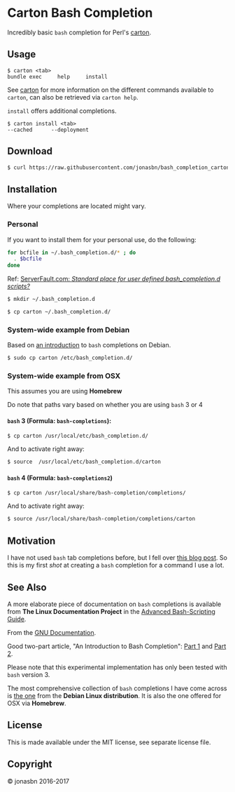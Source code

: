 # Carton Bash Completion

Incredibly basic `bash` completion for Perl's [carton](https://github.com/perl-carton/carton).

## Usage

```
$ carton <tab>
bundle exec     help     install
```

See [carton](https://github.com/perl-carton/carton) for more information on the different commands available to `carton`, can also be retrieved via `carton help`.

`install` offers additional completions.

```
$ carton install <tab>
--cached      --deployment
```

## Download

```bash
$ curl https://raw.githubusercontent.com/jonasbn/bash_completion_carton/master/carton > carton
```

## Installation

Where your completions are located might vary.

### Personal

If you want to install them for your personal use, do the following:

```bash
for bcfile in ~/.bash_completion.d/* ; do
  . $bcfile
done
```

Ref: [ServerFault.com: _Standard place for user defined bash_completion.d scripts?_](https://serverfault.com/questions/506612/standard-place-for-user-defined-bash-completion-d-scripts)

```bash
$ mkdir ~/.bash_completion.d
```

```bash
$ cp carton ~/.bash_completion.d/
```

### System-wide example from Debian

Based on [an introduction](https://debian-administration.org/article/316/An_introduction_to_bash_completion_part_1) to `bash` completions on Debian.

```bash
$ sudo cp carton /etc/bash_completion.d/
```

### System-wide example from OSX

This assumes you are using **Homebrew**

Do note that paths vary based on whether you are using `bash` 3 or 4

#### `bash` 3 (Formula: `bash-completions`):

```bash
$ cp carton /usr/local/etc/bash_completion.d/
```

And to activate right away:

```bash
$ source  /usr/local/etc/bash_completion.d/carton
```

#### `bash` 4 (Formula: `bash-completions2`)

```bash
$ cp carton /usr/local/share/bash-completion/completions/
```

And to activate right away:

```bash
$ source /usr/local/share/bash-completion/completions/carton
```

## Motivation

I have not used `bash` tab completions before, but I fell over [this blog post](http://davidalger.com/development/bash-completion-on-os-x-with-brew/). So this is my first *shot* at creating a `bash` completion for a command I use a lot.

## See Also

A more elaborate piece of documentation on `bash` completions is available from **The Linux Documentation Project** in the [Advanced Bash-Scripting Guide](http://tldp.org/LDP/abs/html/tabexpansion.html).

From the [GNU Documentation](https://www.gnu.org/software/bash/manual/html_node/Programmable-Completion.html).

Good two-part article, "An Introduction to Bash Completion": [Part 1](https://debian-administration.org/article/316/An_introduction_to_bash_completion_part_1) and [Part 2](https://debian-administration.org/article/317/An_introduction_to_bash_completion_part_2).

Please note that this experimental implementation has only been tested with `bash` version 3.

The most comprehensive collection of `bash` completions I have come across is [the one](https://github.com/scop/bash-completion) from the **Debian Linux distribution**. It is also the one offered for OSX via **Homebrew**.

## License

This is made available under the MIT license, see separate license file.

## Copyright 

:copyright: jonasbn 2016-2017
